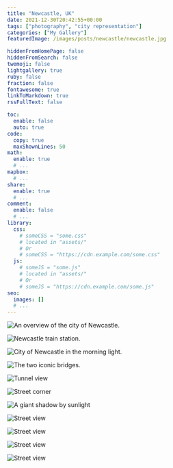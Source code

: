 ```yaml
---
title: "Newcastle, UK"
date: 2021-12-30T20:42:55+00:00
tags: ["photography", "city representation"]
categories: ["My Gallery"]
featuredImage: /images/posts/newcastle/newcastle.jpg

hiddenFromHomePage: false
hiddenFromSearch: false
twemoji: false
lightgallery: true
ruby: false
fraction: false
fontawesome: true
linkToMarkdown: true
rssFullText: false

toc:
  enable: false
  auto: true
code:
  copy: true
  maxShownLines: 50
math:
  enable: true
  # ...
mapbox:
  # ...
share:
  enable: true
  # ...
comment:
  enable: false
  # ...
library:
  css:
    # someCSS = "some.css"
    # located in "assets/"
    # Or
    # someCSS = "https://cdn.example.com/some.css"
  js:
    # someJS = "some.js"
    # located in "assets/"
    # Or
    # someJS = "https://cdn.example.com/some.js"
seo:
  images: []
  # ...
---
```


![](newcastle.jpg "An overview of the city of Newcastle.")

![](_RZH4464postruanzh.jpg "Newcastle train station.")

![](_RZH4464postruanzh.jpg "City of Newcastle in the morning light.")

![](_RZH4534postruanzh.jpg "The two iconic bridges.")

![](_RZH4530postruanzh.jpg "Tunnel view")

![](_RZH4468postruanzh.jpg "Street corner")

![](_RZH4465postruanzh.jpg "A giant shadow by sunlight")

![](_RZH4458postruanzh.jpg "Street view")

![](_RZH4456postruanzh.jpg "Street view")

![](_RZH4544postruanzh.jpg "Street view")

![](_RZH4553postruanzh.jpg "Street view")

